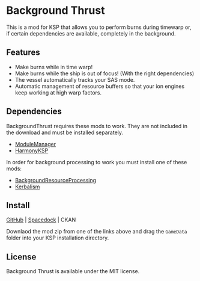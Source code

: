 # Background Thrust

This is a mod for KSP that allows you to perform burns during timewarp or, if
certain dependencies are available, completely in the background.

## Features
* Make burns while in time warp!
* Make burns while the ship is out of focus! (With the right dependencies)
* The vessel automatically tracks your SAS mode.
* Automatic management of resource buffers so that your ion engines keep working
  at high warp factors.

## Dependencies
BackgroundThrust requires these mods to work. They are not included in the
download and must be installed separately.
* [ModuleManager](https://github.com/sarbian/ModuleManager)
* [HarmonyKSP](https://github.com/KSPModdingLibs/HarmonyKSP)

In order for background processing to work you must install one of these mods:
* [BackgroundResourceProcessing](https://forum.kerbalspaceprogram.com/topic/228375-1125-background-resource-processing)
* [Kerbalism](https://forum.kerbalspaceprogram.com/topic/190382-15-110-kerbalism-311/)

## Install
[GitHub][releases] | [Spacedock] | CKAN

[releases]: https://github.com/Phantomical/BackgroundResourceProcessing/releases/latest
[Spacedock]: https://spacedock.info/mod/3934/Background%20Thrust

Downlaod the mod zip from one of the links above and drag the `GameData` folder
into your KSP installation directory.

## License
Background Thrust is available under the MIT license.
